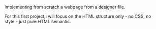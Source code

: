 Implementing from scratch a webpage from a designer file.

For this first project,I will focus on the HTML structure only - no CSS, no style - just pure HTML semantic.
